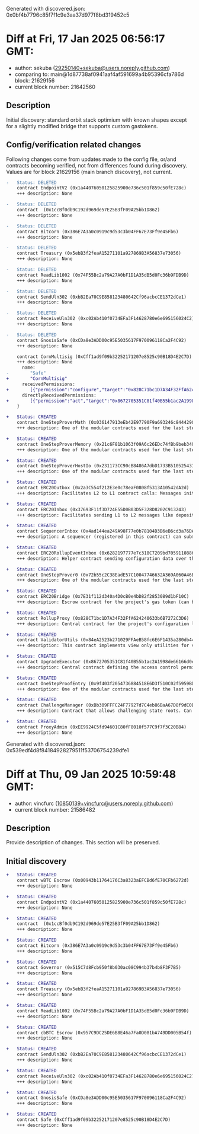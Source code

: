 Generated with discovered.json: 0x0bf4b7796c85f7f1c9e3aa37d977f8bd319452c5

# Diff at Fri, 17 Jan 2025 06:56:17 GMT:

- author: sekuba (<29250140+sekuba@users.noreply.github.com>)
- comparing to: main@1d87738af0941aaf4af591699a4b95396cfa786d block: 21629156
- current block number: 21642560

## Description

Initial discovery: standard orbit stack optimium with known shapes except for a slightly modified bridge that supports custom gastokens.

## Config/verification related changes

Following changes come from updates made to the config file,
or/and contracts becoming verified, not from differences found during
discovery. Values are for block 21629156 (main branch discovery), not current.

```diff
-   Status: DELETED
    contract EndpointV2 (0x1a44076050125825900e736c501f859c50fE728c)
    +++ description: None
```

```diff
-   Status: DELETED
    contract  (0x1ccBf0db9C192d969de57E25B3fF09A25bb1D862)
    +++ description: None
```

```diff
-   Status: DELETED
    contract Bitcorn (0x386E7A3a0c0919c9d53c3b04FF67E73Ff9e45Fb6)
    +++ description: None
```

```diff
-   Status: DELETED
    contract Treasury (0x5ebB3f2feaA15271101a927869B3A56837e73056)
    +++ description: None
```

```diff
-   Status: DELETED
    contract ReadLib1002 (0x74F55Bc2a79A27A0bF1D1A35dB5d0Fc36b9FDB9D)
    +++ description: None
```

```diff
-   Status: DELETED
    contract SendUln302 (0xbB2Ea70C9E858123480642Cf96acbcCE1372dCe1)
    +++ description: None
```

```diff
-   Status: DELETED
    contract ReceiveUln302 (0xc02Ab410f0734EFa3F14628780e6e695156024C2)
    +++ description: None
```

```diff
-   Status: DELETED
    contract GnosisSafe (0xCDa8e3ADD00c95E5035617F970096118Ca2F4C92)
    +++ description: None
```

```diff
    contract CornMultisig (0xCff1ad9f09b32252171207e8525c90B18D4E2C7D) {
    +++ description: None
      name:
-        "Safe"
+        "CornMultisig"
      receivedPermissions:
+        [{"permission":"configure","target":"0x828C71bc1D7A34F32FfA624240633b6B7272C3D6","description":"Pause and unpause and set important roles and parameters in the system contracts: Can delegate Sequencer management to a BatchPosterManager address, manage data availability, DACs and the fastConfirmer role, set the Sequencer-only window, introduce an allowList to the bridge and whitelist Inboxes/Outboxes.","via":[{"address":"0x8672705351C81f40B55b1ac2A1998de66166d0eA"}]},{"permission":"upgrade","target":"0x2a3C554f212E3e0c78eaF0808f5313A10542dA2d","via":[{"address":"0xEE9924C5fd94601C80fF8010f577C9f7f3C20B84"},{"address":"0x8672705351C81f40B55b1ac2A1998de66166d0eA"}]},{"permission":"upgrade","target":"0x37693F11f3D724E55D0B03D5F328D8202C913243","via":[{"address":"0xEE9924C5fd94601C80fF8010f577C9f7f3C20B84"},{"address":"0x8672705351C81f40B55b1ac2A1998de66166d0eA"}]},{"permission":"upgrade","target":"0x4ad144ea249A98F77e0b78104D3B6eB6cd3a76DA","via":[{"address":"0xEE9924C5fd94601C80fF8010f577C9f7f3C20B84"},{"address":"0x8672705351C81f40B55b1ac2A1998de66166d0eA"}]},{"permission":"upgrade","target":"0x6282197777e7c318C7209bd7059110886aa429C6","via":[{"address":"0xEE9924C5fd94601C80fF8010f577C9f7f3C20B84"},{"address":"0x8672705351C81f40B55b1ac2A1998de66166d0eA"}]},{"permission":"upgrade","target":"0x7E31f112d340a4D0cB0e4bD82f2853089d1bF10C","via":[{"address":"0xEE9924C5fd94601C80fF8010f577C9f7f3C20B84"},{"address":"0x8672705351C81f40B55b1ac2A1998de66166d0eA"}]},{"permission":"upgrade","target":"0x828C71bc1D7A34F32FfA624240633b6B7272C3D6","via":[{"address":"0x8672705351C81f40B55b1ac2A1998de66166d0eA"}]},{"permission":"upgrade","target":"0x8672705351C81f40B55b1ac2A1998de66166d0eA","via":[{"address":"0xEE9924C5fd94601C80fF8010f577C9f7f3C20B84"},{"address":"0x8672705351C81f40B55b1ac2A1998de66166d0eA"}]},{"permission":"upgrade","target":"0xBb309FFFC24F77927d7C4eb86BaA67D8f9dC0EB8","via":[{"address":"0xEE9924C5fd94601C80fF8010f577C9f7f3C20B84"},{"address":"0x8672705351C81f40B55b1ac2A1998de66166d0eA"}]}]
      directlyReceivedPermissions:
+        [{"permission":"act","target":"0x8672705351C81f40B55b1ac2A1998de66166d0eA"}]
    }
```

```diff
+   Status: CREATED
    contract OneStepProverMath (0x036147913eEb42E97790F9a693246c8444290AB6)
    +++ description: One of the modular contracts used for the last step of a fraud proof, which is simulated inside a WASM virtual machine.
```

```diff
+   Status: CREATED
    contract OneStepProverMemory (0x21c6F81b1063f09A6c26EDc74fBb9beb349A5E96)
    +++ description: One of the modular contracts used for the last step of a fraud proof, which is simulated inside a WASM virtual machine.
```

```diff
+   Status: CREATED
    contract OneStepProverHostIo (0x231173CC90cB8486A7dbD1733B5105254316D50A)
    +++ description: One of the modular contracts used for the last step of a fraud proof, which is simulated inside a WASM virtual machine.
```

```diff
+   Status: CREATED
    contract ERC20Outbox (0x2a3C554f212E3e0c78eaF0808f5313A10542dA2d)
    +++ description: Facilitates L2 to L1 contract calls: Messages initiated from L2 (for example withdrawal messages) eventually resolve in execution on L1.
```

```diff
+   Status: CREATED
    contract ERC20Inbox (0x37693F11f3D724E55D0B03D5F328D8202C913243)
    +++ description: Facilitates sending L1 to L2 messages like depositing ETH, but does not escrow funds.
```

```diff
+   Status: CREATED
    contract SequencerInbox (0x4ad144ea249A98F77e0b78104D3B6eB6cd3a76DA)
    +++ description: A sequencer (registered in this contract) can submit transaction batches or commitments here.
```

```diff
+   Status: CREATED
    contract ERC20RollupEventInbox (0x6282197777e7c318C7209bd7059110886aa429C6)
    +++ description: Helper contract sending configuration data over the bridge during the systems initialization.
```

```diff
+   Status: CREATED
    contract OneStepProver0 (0x72b55c2C38EadE57C10047746632A369A060A46E)
    +++ description: One of the modular contracts used for the last step of a fraud proof, which is simulated inside a WASM virtual machine.
```

```diff
+   Status: CREATED
    contract ERC20Bridge (0x7E31f112d340a4D0cB0e4bD82f2853089d1bF10C)
    +++ description: Escrow contract for the project's gas token (can be different from ETH). Keeps a list of allowed Inboxes and Outboxes for canonical bridge messaging.
```

```diff
+   Status: CREATED
    contract RollupProxy (0x828C71bc1D7A34F32FfA624240633b6B7272C3D6)
    +++ description: Central contract for the project's configuration like its execution logic hash (`wasmModuleRoot`) and addresses of the other system contracts. Entry point for Proposers creating new Rollup Nodes (state commitments) and Challengers submitting fraud proofs (In the Orbit stack, these two roles are both held by the Validators).
```

```diff
+   Status: CREATED
    contract ValidatorUtils (0x84eA2523b271029FFAeB58fc6E6F1435a280db44)
    +++ description: This contract implements view only utilities for validators.
```

```diff
+   Status: CREATED
    contract UpgradeExecutor (0x8672705351C81f40B55b1ac2A1998de66166d0eA)
    +++ description: Central contract defining the access control permissions for upgrading the system contract implementations.
```

```diff
+   Status: CREATED
    contract OneStepProofEntry (0x9f403f2054736884518E6D3f510C02f5959BDCC6)
    +++ description: One of the modular contracts used for the last step of a fraud proof, which is simulated inside a WASM virtual machine.
```

```diff
+   Status: CREATED
    contract ChallengeManager (0xBb309FFFC24F77927d7C4eb86BaA67D8f9dC0EB8)
    +++ description: Contract that allows challenging state roots. Can be called through the RollupProxy by Validators or the UpgradeExecutor.
```

```diff
+   Status: CREATED
    contract ProxyAdmin (0xEE9924C5fd94601C80fF8010f577C9f7f3C20B84)
    +++ description: None
```

Generated with discovered.json: 0x539edf4d8f84184928279511f53706754239dfe1

# Diff at Thu, 09 Jan 2025 10:59:48 GMT:

- author: vincfurc (<10850139+vincfurc@users.noreply.github.com>)
- current block number: 21586482

## Description

Provide description of changes. This section will be preserved.

## Initial discovery

```diff
+   Status: CREATED
    contract wBTC Escrow (0x00943b11764176C3a8323aEFCBd6fE70CFb6272d)
    +++ description: None
```

```diff
+   Status: CREATED
    contract EndpointV2 (0x1a44076050125825900e736c501f859c50fE728c)
    +++ description: None
```

```diff
+   Status: CREATED
    contract  (0x1ccBf0db9C192d969de57E25B3fF09A25bb1D862)
    +++ description: None
```

```diff
+   Status: CREATED
    contract Bitcorn (0x386E7A3a0c0919c9d53c3b04FF67E73Ff9e45Fb6)
    +++ description: None
```

```diff
+   Status: CREATED
    contract Governor (0x515C7d8Fcb950f8b030ac08C994b37b4b8F3F7B5)
    +++ description: None
```

```diff
+   Status: CREATED
    contract Treasury (0x5ebB3f2feaA15271101a927869B3A56837e73056)
    +++ description: None
```

```diff
+   Status: CREATED
    contract ReadLib1002 (0x74F55Bc2a79A27A0bF1D1A35dB5d0Fc36b9FDB9D)
    +++ description: None
```

```diff
+   Status: CREATED
    contract cbBTC Escrow (0x957C9DC25DE6B8E46a7Fa0D081bA749DD005B54f)
    +++ description: None
```

```diff
+   Status: CREATED
    contract SendUln302 (0xbB2Ea70C9E858123480642Cf96acbcCE1372dCe1)
    +++ description: None
```

```diff
+   Status: CREATED
    contract ReceiveUln302 (0xc02Ab410f0734EFa3F14628780e6e695156024C2)
    +++ description: None
```

```diff
+   Status: CREATED
    contract GnosisSafe (0xCDa8e3ADD00c95E5035617F970096118Ca2F4C92)
    +++ description: None
```

```diff
+   Status: CREATED
    contract Safe (0xCff1ad9f09b32252171207e8525c90B18D4E2C7D)
    +++ description: None
```
